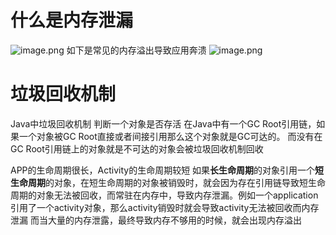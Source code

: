 # 什么是内存泄漏
![image.png](http://starrylixu.oss-cn-beijing.aliyuncs.com/774b9a7d8a6135ad83bf5669e9262216.png)
如下是常见的内存溢出导致应用奔溃
![image.png](http://starrylixu.oss-cn-beijing.aliyuncs.com/f2743b7117e259d24f8659cf618a9dcf.png)
# 垃圾回收机制
Java中垃圾回收机制
判断一个对象是否存活
在Java中有一个GC Root引用链，如果一个对象被GC Root直接或者间接引用那么这个对象就是GC可达的。
而没有在GC Root引用链上的对象就是不可达的对象会被垃圾回收机制回收

APP的生命周期很长，Activity的生命周期较短
如果**长生命周期**的对象引用一个**短生命周期**的对象，在短生命周期的对象被销毁时，就会因为存在引用链导致短生命周期的对象无法被回收，而常驻在内存中，导致内存泄漏。例如一个application引用了一个activity对象，那么activity销毁时就会导致activity无法被回收而内存泄漏
而当大量的内存泄露，最终导致内存不够用的时候，就会出现内存溢出

# 
